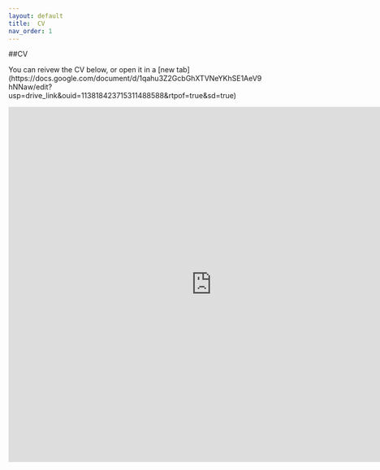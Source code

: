 ```yaml
---
layout: default
title:  CV
nav_order: 1
---
```

##CV
<p>You can reivew the CV below, or open it in a [new tab](https://docs.google.com/document/d/1qahu3Z2GcbGhXTVNeYKhSE1AeV9hNNaw/edit?usp=drive_link&ouid=113818423715311488588&rtpof=true&sd=true)</p>

<iframe width="800" height="700" frameborder="0" marginheight="0" marginwidth="0" src="https://docs.google.com/document/d/1qahu3Z2GcbGhXTVNeYKhSE1AeV9hNNaw/edit?usp=drive_link&ouid=113818423715311488588&rtpof=true&sd=true"></iframe> 
<p></p>
